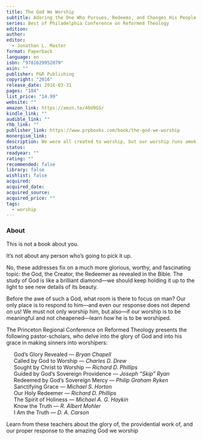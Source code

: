 ```yaml
---
title: The God We Worship
subtitle: Adoring the One Who Pursues, Redeems, and Changes His People
series: Best of Philadelphia Conference on Reformed Theology
edition: 
author: 
editor:
  - Jonathan L. Master
format: Paperback
language: en
isbn: "9781629952079"
asin: ""
publisher: P&R Publishing
copyright: "2016"
release_date: 2016-03-31
pages: "184"
list_price: "14.99"
website: ""
amazon_link: https://amzn.to/46U9GSr
kindle_link: ""
audible_link: ""
rhb_link: ""
publisher_link: https://www.prpbooks.com/book/the-god-we-worship
monergism_link: 
description: We were all created to worship, but our worship runs amok, and we pour out our praise and affection before false gods. Meanwhile, we all too often go through the motions of worship as we join others in the pew on Sundays. Who can restore us and make us the worshipers we are supposed to be? Only God himself.
status: 
readyear: ""
rating: ""
recommended: false
library: false
wishlist: false
acquired: 
acquired_date: 
acquired_source: 
acquired_price: ""
tags:
  - worship
---
```

### About

This is not a book about you. 

It’s not about any person who’s going to pick it up.

No, these addresses fix on a much more glorious, worthy, and fascinating topic: the God, the Creator, the Redeemer as revealed in the Bible. The study of God is like a brilliant diamond—we should keep holding it up to the light to see new details of its beauty. 

Before the awe of such a God, what room is there to focus on man? Our only place is to respond to him—and even our response does not depend on us! We must not only worship him, but also—if our worship is to be meaningful and not cheapened—learn _how_ he is to be worshiped.

The Princeton Regional Conference on Reformed Theology presents the following pastor-scholars, who delve into the glory of God and into his grace in making sinners into worshipers: 

     God’s Glory Revealed — _Bryan Chapell_  
     Called by God to Worship — _Charles D. Drew_  
     Sought by Christ to Worship — _Richard D. Phillips_  
     Guided by God’s Sovereign Providence — _Joseph “Skip” Ryan_  
     Redeemed by God’s Sovereign Mercy — _Philip Graham Ryken_  
     Sanctifying Grace — _Michael S. Horton_  
     Our Holy Redeemer — _Richard D. Phillips_  
     The Spirit of Holiness — _Michael A. G. Haykin_  
     Know the Truth — _R. Albert Mohler_  
     I Am the Truth — _D. A. Carson_

Learn from these teachers about the glory of, the providential work of, and our proper response to the amazing God we worship